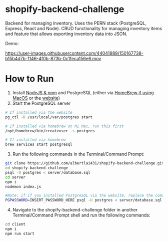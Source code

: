 # shopify-backend-challenge

Backend for managing inventory. Uses the PERN stack (PostgreSQL, Express, React and Node). CRUD functionality for managing inventory items and feature that allows exporting inventory data into JSON.

Demo:

https://user-images.githubusercontent.com/44041989/150167738-b15b4d7b-1146-4f0b-873b-0c1feca156e6.mov

# How to Run

1. Install [NodeJS & npm](https://nodejs.org/en/) and PostgreSQL (either via [HomeBrew if using MacOS](https://formulae.brew.sh/formula/postgresql) or the [website](https://www.postgresql.org/download/))
2. Start the PostgreSQL server

```bash
# If installed via the website
pg_ctl -D /usr/local/var/postgres start

# If installed via homebrew on M1 Mac, run this first
/opt/homebrew/bin/createuser -s postgres

# If installed via homebrew
brew services start postgresql
```

3. Run the following commands in the Terminal/Command Prompt:

```bash
git clone https://github.com/albertlai431/shopify-backend-challenge.git
cd shopify-backend-challenge
psql -U postgres < server/database.sql
cd server
npm i
nodemon index.js

#Note: if if you installed PostgreSQL via the website, replace the command beginning with "psql" with:
PGPASSWORD=INSERT_PASSWORD_HERE psql -U postgres < server/database.sql
```

4. Navigate to the shopify-backend-challenge folder in another Terminal/Command Prompt shell and run the following commands:

```bash
cd client
npm i
npm run start
```
